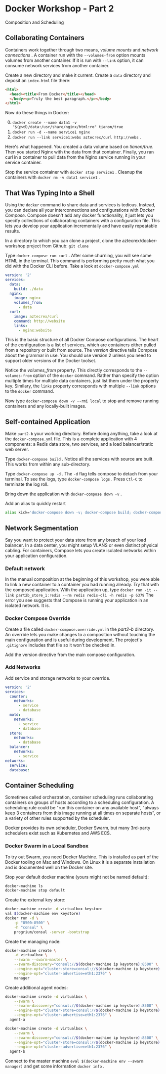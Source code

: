 # Docker Workshop - Part 2
Composition and Scheduling

## Collaborating Containers

Containers work together through two means, _volume mounts_ and _network
connections_ .  A container run with the ```--volumes-from``` option
mounts volumes from another container. If it is run with ```--link```
option, it can consume network services from another container.

Create a new directory and make it current. Create a ```data``` directory
and deposit an ```index.html``` file there:
```html
<html>
  <head><title>From Docker</title></head>
  </body><p>Truly the best paragraph.</p></body>
</html>
```

Now do these things in Docker:

0. ```docker create --name data1 -v "$(pwd)/data:/usr/share/nginx/html:ro" tianon/true```
0. ```docker run -d --name service1 nginx```
0. ```docker run --link service1:webs aztecrex/curl http://webs``` .

Here's what happened. You created a data volume based on *tianon/true*. Then
you started Nginx with the data from that container. Finally, you ran curl
in a container to pull data from the Nginx service running in your service
container.

Stop the service container with ```docker stop service1``` . Cleanup the
containers with ```docker rm -v data1 service1``` .

## That Was Typing Into a Shell

Using the ```docker``` command to share data and services is tedious. Instead,
you can declare all your interconnections and configurations with *Docker
Compose*.  Compose doesn't add any docker functionality, it just lets you
specify collections of collaborating containers with a configuration file.
This lets you develop your application incrementally and have easily
repeatable results.

In a directory to which you can clone a project, clone the
aztecrex/docker-workshop project from
Github: ```git clone ```

Type ```docker-compose run curl``` . After some churning, you will see some
HTML in the terminal. This command is performing pretty much what you did
with the Docker CLI before. Take a look at ```docker-compose.yml```

```yaml
version: '2'
services:
  data:
    build: ./data
  nginx:
    image: nginx
    volumes_from:
      - data
  curl:
    image: aztecrex/curl
    command: http://website
    links:
      - nginx:website
```

This is the basic structure of all Docker Compose configurations. The heart
of the configuration is a list of services, which are containers either
pulled from a repository or built from source.  The *version* directive
tells Compose about the grammar in use. You should use version 2 unless you
need to support older versions of the Docker toolset.

Notice the *volumes_from* property. This directly corresponds to
the ```--volumes-from``` option of the ```docker``` command. Rather than
specify the option multiple times for multiple data containers, just list
them under the property key.  Similary, the ```links``` property corresponds
with multiple ```--link``` options to the ```docker``` command.

Now type ```docker-compose down -v --rmi local``` to stop and remove running
containers and any locally-built images.

## Self-contained Application

Make ```part2-b``` your working directory. Before doing anything, take a look
at the ```docker-compose.yml``` file. This is a complete application with
4 components: a Redis data store, two services, and a load balancer/static
web server.

Type ```docker-compose build``` . Notice all the services with source
are built. This works from within any sub-directory.

Type ```docker-compose up -d``` .  The ```-d``` flag tells compose to
detach from your terminal. To see the logs, type ```docker-compose logs``` .
Press ```Ctl-C``` to terminate the log roll.

Bring down the application with ```docker-compose down -v``` .

Add an alias to quickly restart
```bash
alias kick='docker-compose down -v; docker-compose build; docker-compose up -d'
```

## Network Segmentation

Say you want to protect your data store from any breach of your load
balancer. In a data center, you might setup VLANS or even distinct
physical cabling. For containers, Compose lets you create isolated networks
within your application configuration.

### Default network

In the manual composition at the beginning of this workshop, you were
able to link a new container to a container you had running already. Try
that with the composed application.  With the application up,
type ```docker run -it --link part2b_store_1:redis --rm redis redis-cli -h redis -p 6379```
The error you see suggests that Compose is running your application in
an isolated network. It is.

### Docker Compose Override

Create a file called ```docker-compose.override.yml``` in the *part2-b*
directory. An override lets you make changes to a composition without
touching the main configuration and is useful during development. The
project's ```.gitignore``` includes that file so it won't be checked in.

Add the version directive from the main compose configuration.

### Add Networks

Add service and storage networks to your override.

```yaml
version: '2'
services:
  counter:
    networks:
      - service
      - database
  motd:
    networks:
      - service
      - database
  store:
    networks:
      - database
  balancer:
    networks:
      - service
networks:
  service:
  database:
```

## Container Scheduling

Sometimes called orchestration, container scheduling runs collaborating
containers on groups of hosts according to a scheduling configuration.
A scheduling rule could be "run this container on any available host",
"always keep 3 containers from this image running at all times on
separate hosts", or a variety of other rules supported by the scheduler.

Docker provides its own scheduler, Docker Swarm, but many 3rd-party
schedulers exist such as Kubernetes and AWS ECS.

### Docker Swarm in a Local Sandbox

To try out Swarm, you need Docker Machine. This is installed as part of
the Docker tooling on Mac and Windows. On Linux it is a separate installation
and is documented well on the Docker site.

Stop your default docker machine (yours might not be named default):
```bash
docker-machine ls
docker-machine stop default
```

Create the external key store:
```bash
docker-machine create -d virtualbox keystore
val $(docker-machine env keystore)
docker run -d \
    -p "8500:8500" \
    -h "consul" \
    progrium/consul -server -bootstrap

```

Create the managing node:
```bash
docker-machine create \
    -d virtualbox \
    --swarm --swarm-master \
    --swarm-discovery="consul://$(docker-machine ip keystore):8500" \
    --engine-opt="cluster-store=consul://$(docker-machine ip keystore):8500" \
    --engine-opt="cluster-advertise=eth1:2376" \
    manager
```

Create additional agent nodes:
```bash
docker-machine create -d virtualbox \
    --swarm \
    --swarm-discovery="consul://$(docker-machine ip keystore):8500" \
    --engine-opt="cluster-store=consul://$(docker-machine ip keystore):8500" \
    --engine-opt="cluster-advertise=eth1:2376" \
  agent-a

docker-machine create -d virtualbox \
    --swarm \
    --swarm-discovery="consul://$(docker-machine ip keystore):8500" \
    --engine-opt="cluster-store=consul://$(docker-machine ip keystore):8500" \
    --engine-opt="cluster-advertise=eth1:2376" \
  agent-b

```

Connect to the master machine ```eval $(docker-machine env --swarm manager)``` and get some information ```docker info``` .






